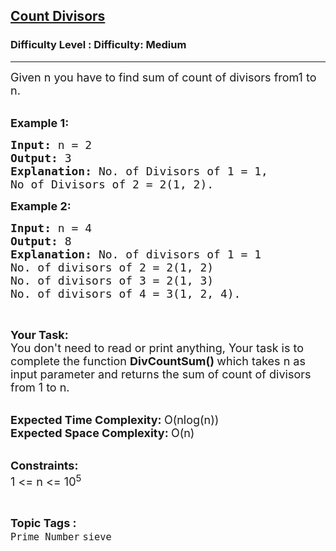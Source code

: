 <h2><a href="https://www.geeksforgeeks.org/problems/james-bond-and-divisors5539/1?page=11&difficulty=Medium&status=unsolved&sortBy=submissions">Count Divisors</a></h2><h3>Difficulty Level : Difficulty: Medium</h3><hr><div class="problems_problem_content__Xm_eO"><p><span style="font-size:18px">Given n you have to find sum of count of divisors from1 to n.</span><br>
&nbsp;</p>

<p><span style="font-size:18px"><strong>Example 1:</strong></span></p>

<pre><span style="font-size:18px"><strong>Input: </strong>n = 2
<strong>Output: </strong>3
<strong>Explanation: </strong>No. of Divisors of 1 = 1,
No of Divisors of 2 = 2(1, 2).</span>
</pre>

<p><span style="font-size:18px"><strong>Example 2:</strong></span></p>

<pre><span style="font-size:18px"><strong>Input: </strong>n = 4
<strong>Output: </strong>8
<strong>Explanation: </strong>No. of divisors of 1 = 1
No. of divisors of 2 = 2(1, 2)
No. of divisors of 3 = 2(1, 3)
No. of divisors of 4 = 3(1, 2, 4).</span>
</pre>

<p>&nbsp;</p>

<p><span style="font-size:18px"><strong>Your Task:</strong><br>
You don't need to read or print anything, Your task is to complete the function&nbsp;<strong>DivCountSum()&nbsp;</strong>which takes n as input parameter and returns the sum of count of divisors from 1 to n.</span><br>
&nbsp;</p>

<p><span style="font-size:18px"><strong>Expected Time Complexity:&nbsp;</strong>O(nlog(n))<br>
<strong>Expected Space Complexity:&nbsp;</strong>O(n)</span><br>
&nbsp;</p>

<p><span style="font-size:18px"><strong>Constraints:</strong><br>
1 &lt;= n &lt;= 10<sup>5</sup></span></p>
</div><br><p><span style=font-size:18px><strong>Topic Tags : </strong><br><code>Prime Number</code>&nbsp;<code>sieve</code>&nbsp;